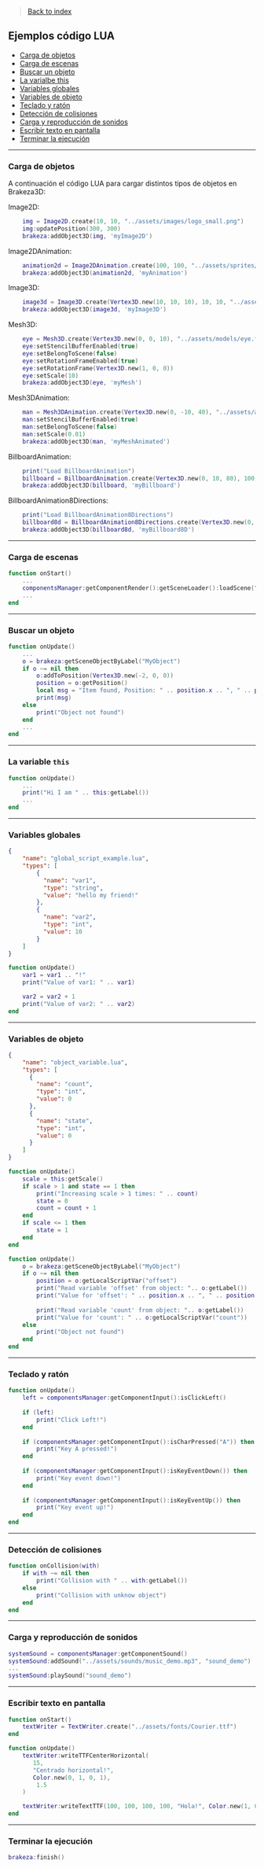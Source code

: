 > [Back to index](https://github.com/rzeronte/brakeza3d/blob/master/doc/00-index.md)

## Ejemplos código LUA

- [Carga de objetos](#carga-de-objetos)
- [Carga de escenas](#carga-de-escenas)
- [Buscar un objeto](#buscar-un-objeto)
- [La varialbe this](#la-variable-this)
- [Variables globales](#variables-globales)
- [Variables de objeto](#variables-de-objeto)
- [Teclado y ratón](#teclado-y-ratón)
- [Detección de colisiones](#detección-de-colisiones)
- [Carga y reproducción de sonidos](#carga-y-reproducción-de-sonidos)
- [Escribir texto en pantalla](#escribir-texto-en-pantalla)
- [Terminar la ejecución](#terminar-la-ejecución)

---

### Carga de objetos

A continuación el código LUA para cargar distintos tipos de objetos en Brakeza3D:

Image2D:
```lua
    img = Image2D.create(10, 10, "../assets/images/logo_small.png")
    img:updatePosition(300, 300)
    brakeza:addObject3D(img, 'myImage2D')
```

Image2DAnimation:
```lua
    animation2d = Image2DAnimation.create(100, 100, "../assets/sprites/explosion_a.png", 128, 128, 15, 24)
    brakeza:addObject3D(animation2d, 'myAnimation')
```

Image3D:
```lua
    image3d = Image3D.create(Vertex3D.new(10, 10, 10), 10, 10, "../assets/sprites/explosion_a.png")
    brakeza:addObject3D(image3d, 'myImage3D')
```

Mesh3D:
```lua
    eye = Mesh3D.create(Vertex3D.new(0, 0, 10), "../assets/models/eye.fbx")
    eye:setStencilBufferEnabled(true)
    eye:setBelongToScene(false)
    eye:setRotationFrameEnabled(true)
    eye:setRotationFrame(Vertex3D.new(1, 0, 0))
    eye:setScale(10)
    brakeza:addObject3D(eye, 'myMesh')
```
Mesh3DAnimation:
```lua
    man = Mesh3DAnimation.create(Vertex3D.new(0, -10, 40), "../assets/animations/walking.fbx")
    man:setStencilBufferEnabled(true)
    man:setBelongToScene(false)
    man:setScale(0.01)
    brakeza:addObject3D(man, 'myMeshAnimated')
```

BillboardAnimation:
```lua
    print("Load BillboardAnimation")
    billboard = BillboardAnimation.create(Vertex3D.new(0, 10, 80), 100, 100, "../assets/sprites/explosion_a.png", 128, 128, 15, 24)
    brakeza:addObject3D(billboard, 'myBillboard')
```

BillboardAnimation8Directions:
```lua
    print("Load BillboardAnimation8Directions")
    billboard8d = BillboardAnimation8Directions.create(Vertex3D.new(0, 10, 80), 100, 100, "../assets/sprites/Sprites3D/soldier/fire", 2, 24)
    brakeza:addObject3D(billboard8d, 'myBillboard8D')
```

---

### Carga de escenas

```lua
function onStart()
    ...
    componentsManager:getComponentRender():getSceneLoader():loadScene("../scenes/scene_example.json")
    ...
end
```

---

### Buscar un objeto

```lua
function onUpdate()
    ...
	o = brakeza:getSceneObjectByLabel("MyObject")
	if o ~= nil then
	    o:addToPosition(Vertex3D.new(-2, 0, 0))
	    position = o:getPosition()
	    local msg = "Item found, Position: " .. position.x .. ", " .. position.y .. ", " .. position.z
        print(msg)
    else
        print("Object not found")
	end
    ...
end
```

---

### La variable ``this``

```lua
function onUpdate()
    ...
    print("Hi I am " .. this:getLabel())
    ...
end
```

---

### Variables globales

```json
{
	"name":	"global_script_example.lua",
	"types": [
        {
          "name": "var1",
          "type": "string",
          "value": "hello my friend!"
        },
        {
          "name": "var2",
          "type": "int",
          "value": 10
        }      
    ]
}

```

```lua
function onUpdate()
    var1 = var1 .. "!"
    print("Value of var1: " .. var1)

    var2 = var2 + 1
    print("Value of var2: " .. var2)
end

```

---

### Variables de objeto

```json
{
	"name":	"object_variable.lua",
	"types": [
      {
        "name":	"count",
        "type":	"int",
        "value": 0
      },
      {
        "name":	"state",
        "type":	"int",
        "value": 0
      }
    ]
}

```

```lua
function onUpdate()
    scale = this:getScale()
    if scale > 1 and state == 1 then
        print("Increasing scale > 1 times: " .. count)
        state = 0
        count = count + 1
    end
    if scale <= 1 then
        state = 1
    end
end

```

```lua
function onUpdate()
    o = brakeza:getSceneObjectByLabel("MyObject")
    if o ~= nil then
	    position = o:getLocalScriptVar("offset")
	    print("Read variable 'offset' from object: ".. o:getLabel())
	    print("Value for 'offset': " .. position.x .. ", " .. position.y .. ", " .. position.z)
	    
	    print("Read variable 'count' from object: ".. o:getLabel())
	    print("Value for 'count': " .. o:getLocalScriptVar("count"))
    else
        print("Object not found")
    end
end
```

---

### Teclado y ratón

```lua
function onUpdate()
    left = componentsManager:getComponentInput():isClickLeft()
    
    if (left)
        print("Click Left!")
    end
    
    if (componentsManager:getComponentInput():isCharPressed("A")) then
        print("Key A pressed!")
    end
    
    if (componentsManager:getComponentInput():isKeyEventDown()) then
        print("Key event down!")
    end
    
    if (componentsManager:getComponentInput():isKeyEventUp()) then
        print("Key event up!")
    end
end

```

---

### Detección de colisiones

```lua
function onCollision(with)
    if with ~= nil then
        print("Collision with " .. with:getLabel())
    else
        print("Collision with unknow object")
    end
end
````
---

### Carga y reproducción de sonidos

```lua
systemSound = componentsManager:getComponentSound()
systemSound:addSound("../assets/sounds/music_demo.mp3", "sound_demo")
...
systemSound:playSound("sound_demo")
```

---

### Escribir texto en pantalla

```lua
function onStart()
    textWriter = TextWriter.create("../assets/fonts/Courier.ttf")
end

function onUpdate()
    textWriter:writeTTFCenterHorizontal(
       15,
       "Centrado horizontal!",
       Color.new(0, 1, 0, 1),
        1.5
    )

    textWriter:writeTextTTF(100, 100, 100, 100, "Hola!", Color.new(1, 0, 0, 1))
end

```

---

### Terminar la ejecución

```lua
brakeza:finish()
```